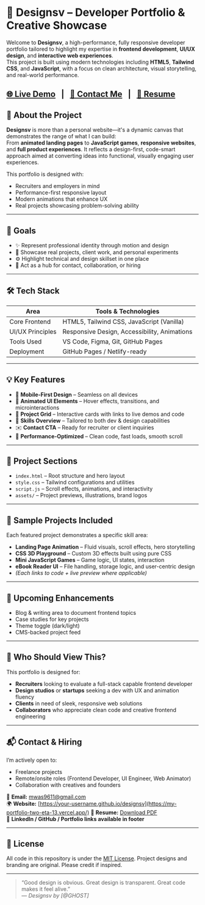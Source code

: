 # 💼 Designsv – Developer Portfolio & Creative Showcase

Welcome to **Designsv**, a high-performance, fully responsive developer portfolio tailored to highlight my expertise in **frontend development**, **UI/UX design**, and **interactive web experiences**.  
This project is built using modern technologies including **HTML5**, **Tailwind CSS**, and **JavaScript**, with a focus on clean architecture, visual storytelling, and real-world performance.

[🌐 Live Demo](https://my-portfolio-two-eta-13.vercel.app/) &nbsp; | &nbsp; [📩 Contact Me](mailto:mwas9611l@gmail.com) &nbsp; | &nbsp; [📄 Resume](./assets/YourResume.pdf)
---

## 🧠 About the Project

**Designsv** is more than a personal website—it's a dynamic canvas that demonstrates the range of what I can build:  
From **animated landing pages** to **JavaScript games**, **responsive websites**, and **full product experiences**. It reflects a design-first, code-smart approach aimed at converting ideas into functional, visually engaging user experiences.

This portfolio is designed with:
- Recruiters and employers in mind
- Performance-first responsive layout
- Modern animations that enhance UX
- Real projects showcasing problem-solving ability

---

## 🎯 Goals

- ✨ Represent professional identity through motion and design  
- 📂 Showcase real projects, client work, and personal experiments  
- ⚙️ Highlight technical and design skillset in one place  
- 💼 Act as a hub for contact, collaboration, or hiring  

---

## 🛠 Tech Stack

| Area             | Tools & Technologies                                         |
|------------------|--------------------------------------------------------------|
| Core Frontend    | HTML5, Tailwind CSS, JavaScript (Vanilla)                   |
| UI/UX Principles | Responsive Design, Accessibility, Animations                |
| Tools Used       | VS Code, Figma, Git, GitHub Pages                           |
| Deployment       | GitHub Pages / Netlify-ready                                |

---

## 💡 Key Features

- 📱 **Mobile-First Design** – Seamless on all devices
- 🔄 **Animated UI Elements** – Hover effects, transitions, and microinteractions
- 🧩 **Project Grid** – Interactive cards with links to live demos and code
- 📇 **Skills Overview** – Tailored to both dev & design capabilities
- ✉️ **Contact CTA** – Ready for recruiter or client inquiries
- 🎯 **Performance-Optimized** – Clean code, fast loads, smooth scroll

---

## 🧪 Project Sections

- `index.html` – Root structure and hero layout
- `style.css` – Tailwind configurations and utilities
- `script.js` – Scroll effects, animations, and interactivity
- `assets/` – Project previews, illustrations, brand logos

---

## 🧩 Sample Projects Included

Each featured project demonstrates a specific skill area:

- **Landing Page Animation** – Fluid visuals, scroll effects, hero storytelling  
- **CSS 3D Playground** – Custom 3D effects built using pure CSS  
- **Mini JavaScript Games** – Game logic, UI states, interaction  
- **eBook Reader UI** – File handling, storage logic, and user-centric design  
- *(Each links to code + live preview where applicable)*

---

## 🔮 Upcoming Enhancements

- Blog & writing area to document frontend topics
- Case studies for key projects
- Theme toggle (dark/light)
- CMS-backed project feed

---

## 🎯 Who Should View This?

This portfolio is designed for:

- **Recruiters** looking to evaluate a full-stack capable frontend developer
- **Design studios** or **startups** seeking a dev with UX and animation fluency
- **Clients** in need of sleek, responsive web solutions
- **Collaborators** who appreciate clean code and creative frontend engineering

---

## 📬 Contact & Hiring

I’m actively open to:
- Freelance projects  
- Remote/onsite roles (Frontend Developer, UI Engineer, Web Animator)  
- Collaboration with creatives and founders  

📧 **Email:** mwas9611@gmail.com  
🌍 **Website:** [https://your-username.github.io/designsv](https://my-portfolio-two-eta-13.vercel.app/)
📄 **Resume:** [Download PDF](./assets/YourResume.pdf)  
🔗 **LinkedIn / GitHub / Portfolio links available in footer**

---

## 📄 License

All code in this repository is under the [MIT License](LICENSE). Project designs and branding are original. Please credit if inspired.

---

> “Good design is obvious. Great design is transparent. Great code makes it feel alive.”  
> — *Designsv by [@GHOST]*

